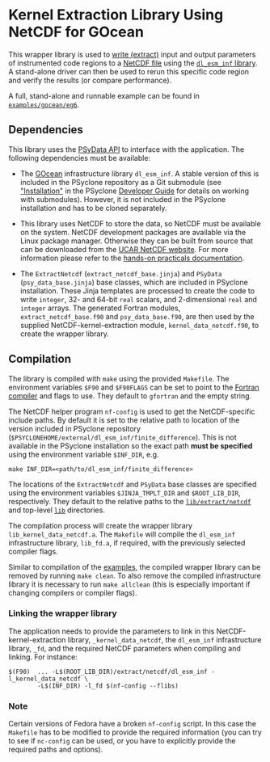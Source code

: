 <!--
## Licence

-------------------------------------------------------------------------------

BSD 3-Clause License

Copyright (c) 2020-2021, Science and Technology Facilities Council.
All rights reserved.

Redistribution and use in source and binary forms, with or without
modification, are permitted provided that the following conditions are met:

* Redistributions of source code must retain the above copyright notice, this
  list of conditions and the following disclaimer.

* Redistributions in binary form must reproduce the above copyright notice,
  this list of conditions and the following disclaimer in the documentation
  and/or other materials provided with the distribution.

* Neither the name of the copyright holder nor the names of its
  contributors may be used to endorse or promote products derived from
  this software without specific prior written permission.

THIS SOFTWARE IS PROVIDED BY THE COPYRIGHT HOLDERS AND CONTRIBUTORS
"AS IS" AND ANY EXPRESS OR IMPLIED WARRANTIES, INCLUDING, BUT NOT
LIMITED TO, THE IMPLIED WARRANTIES OF MERCHANTABILITY AND FITNESS
FOR A PARTICULAR PURPOSE ARE DISCLAIMED. IN NO EVENT SHALL THE
COPYRIGHT HOLDER OR CONTRIBUTORS BE LIABLE FOR ANY DIRECT, INDIRECT,
INCIDENTAL, SPECIAL, EXEMPLARY, OR CONSEQUENTIAL DAMAGES (INCLUDING,
BUT NOT LIMITED TO, PROCUREMENT OF SUBSTITUTE GOODS OR SERVICES;
LOSS OF USE, DATA, OR PROFITS; OR BUSINESS INTERRUPTION) HOWEVER
CAUSED AND ON ANY THEORY OF LIABILITY, WHETHER IN CONTRACT, STRICT
LIABILITY, OR TORT (INCLUDING NEGLIGENCE OR OTHERWISE) ARISING IN
ANY WAY OUT OF THE USE OF THIS SOFTWARE, EVEN IF ADVISED OF THE
POSSIBILITY OF SUCH DAMAGE.

-------------------------------------------------------------------------------
Authors: J. Henrichs, Bureau of Meteorology,
         I. Kavcic, Met Office
-->

# Kernel Extraction Library Using NetCDF for GOcean

This wrapper library is used to [write (extract)](
https://psyclone.readthedocs.io/en/stable/psyke.html)
input and output parameters of instrumented code regions to a [NetCDF file](
https://psyclone.readthedocs.io/en/stable/psyke.html#netcdf-extraction-example)
using the [``dl_esm_inf`` library](https://github.com/stfc/dl_esm_inf).
A stand-alone driver can then be used to rerun this specific code region and
verify the results (or compare performance).

A full, stand-alone and runnable example can be found in
[``examples/gocean/eg6``](
https://github.com/stfc/PSyclone/tree/master/examples/gocean/eg6).

## Dependencies

This library uses the [PSyData API](
https://psyclone.readthedocs.io/en/stable/psy_data.html) to interface with
the application. The following dependencies must be available:

- The [GOcean](https://psyclone.readthedocs.io/en/latest/gocean1p0.html)
  infrastructure library ``dl_esm_inf``. A stable version of this is included
  in the PSyclone repository as a Git submodule (see ["Installation"](
  https://psyclone-dev.readthedocs.io/en/stable/working_practises.html#dev-installation)
  in the PSyclone [Developer Guide](
  https://psyclone-dev.readthedocs.io/en/stable) for details on working with
  submodules). However, it is not included in the PSyclone installation and
  has to be cloned separately.

- This library uses NetCDF to store the data, so NetCDF must
  be available on the system. NetCDF development packages are available via
  the Linux package manager. Otherwise they can be built from source that
  can be downloaded from the [UCAR NetCDF website](
  https://www.unidata.ucar.edu/software/netcdf). For more information please
  refer to the [hands-on practicals documentation](
  https://github.com/stfc/PSyclone/tree/master/tutorial/practicals#netcdf-library-lfric-examples).

- The ``ExtractNetcdf`` (``extract_netcdf_base.jinja``) and ``PSyData``
  (``psy_data_base.jinja``) base classes, which are included in PSyclone
  installation. These Jinja templates are processed to create the
  code to write ``integer``, 32- and 64-bit ``real`` scalars, and
  2-dimensional ``real`` and ``integer`` arrays. The generated Fortran
  modules, ``extract_netcdf_base.f90`` and ``psy_data_base.f90``, are
  then used by the supplied NetCDF-kernel-extraction module,
  ``kernel_data_netcdf.f90``, to create the wrapper library.

## Compilation

The library is compiled with ``make`` using the provided ``Makefile``. The
environment variables ``$F90`` and ``$F90FLAGS`` can be set to point to the
[Fortran compiler](./../../../README.md#compilation) and flags to use. They
default to ``gfortran`` and the empty string.

The NetCDF helper program ``nf-config`` is used to get the NetCDF-specific
include paths. By default it is set to the relative path to location of
the version included in PSyclone repository
(``$PSYCLONEHOME/external/dl_esm_inf/finite_difference``). This is not
available in the PSyclone installation so the exact path
**must be specified** using the environment variable ``$INF_DIR``, e.g.

```shell
make INF_DIR=<path/to/dl_esm_inf/finite_difference>
```

The locations of the ``ExtractNetcdf`` and ``PSyData`` base classes are
specified using the environment variables ``$JINJA_TMPLT_DIR`` and
``$ROOT_LIB_DIR``, respectively. They default to the relative paths to
the [``lib/extract/netcdf``](./../) and top-level [``lib``](./../../../)
directories.

The compilation process will create the wrapper library
``lib_kernel_data_netcdf.a``. The ``Makefile`` will compile the
``dl_esm_inf`` infrastructure library, ``lib_fd.a``, if required, with the
previously selected compiler flags.

Similar to compilation of the [examples](
https://psyclone.readthedocs.io/en/latest/examples.html#compilation), the
compiled wrapper library can be removed by running ``make clean``. To also
remove the compiled infrastructure library it is necessary to run
``make allclean`` (this is especially important if changing compilers
or compiler flags).

### Linking the wrapper library

The application needs to provide the parameters to link in this
NetCDF-kernel-extraction library, ``_kernel_data_netcdf``, the ``dl_esm_inf``
infrastructure library, ``_fd``,  and the required NetCDF parameters when
compiling and linking. For instance:

```shell
$(F90)  ... -L$(ROOT_LIB_DIR)/extract/netcdf/dl_esm_inf -l_kernel_data_netcdf \
        -L$(INF_DIR) -l_fd $(nf-config --flibs)
```

### Note

Certain versions of Fedora have a broken ``nf-config`` script. In
this case the ``Makefile`` has to be modified to provide the required
information (you can try to see if ``nc-config`` can be used,
or you have to explicitly provide the required paths and options).
